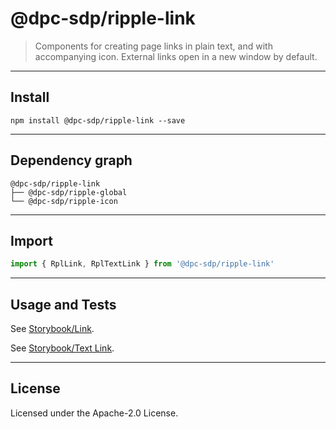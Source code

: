 # @dpc-sdp/ripple-link

> Components for creating page links in plain text, and with accompanying icon.
External links open in a new window by default.

--------------------------------------------------------------------------------

## Install

```shell
npm install @dpc-sdp/ripple-link --save
```

--------------------------------------------------------------------------------

## Dependency graph

```shell
@dpc-sdp/ripple-link
├── @dpc-sdp/ripple-global
└── @dpc-sdp/ripple-icon
```

--------------------------------------------------------------------------------

## Import

```js
import { RplLink, RplTextLink } from '@dpc-sdp/ripple-link'
```

--------------------------------------------------------------------------------

## Usage and Tests

See [Storybook/Link](https://ripple.sdp.vic.gov.au/?selectedKind=Atoms/Link&selectedStory=Link).

See [Storybook/Text Link](https://ripple.sdp.vic.gov.au/?selectedKind=Atoms/Link&selectedStory=Text%20Link).

--------------------------------------------------------------------------------

## License

Licensed under the Apache-2.0 License.
